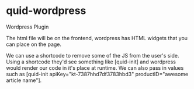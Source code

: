 # quid-wordpress
Wordpress Plugin

The html file will be on the frontend, wordpress has HTML widgets that you can place on the page.

We can use a shortcode to remove some of the JS from the user's side.
Using a shortcode they'd see something like [quid-init] and wordpress would render our code in it's place at runtime.
We can also pass in values such as [quid-init apiKey="kt-7387hhd7df3783hbd3" productID="awesome article name"].
